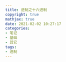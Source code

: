 ```yaml
---
title: 进制之十六进制
copyright: true
mathjax: true
date: 2021-02-02 10:27:17
categories:
- 笔记
- 基础
- 其它
tags:
- 进制
---
```

